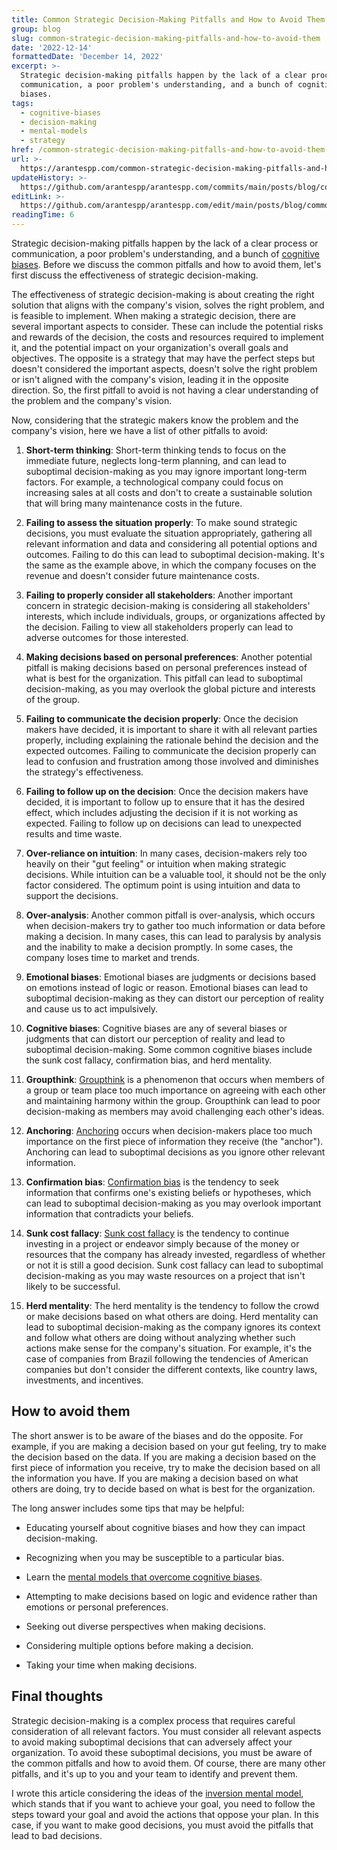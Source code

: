 ```yaml
---
title: Common Strategic Decision-Making Pitfalls and How to Avoid Them
group: blog
slug: common-strategic-decision-making-pitfalls-and-how-to-avoid-them
date: '2022-12-14'
formattedDate: 'December 14, 2022'
excerpt: >-
  Strategic decision-making pitfalls happen by the lack of a clear process or
  communication, a poor problem's understanding, and a bunch of cognitive
  biases.
tags:
  - cognitive-biases
  - decision-making
  - mental-models
  - strategy
href: /common-strategic-decision-making-pitfalls-and-how-to-avoid-them
url: >-
  https://arantespp.com/common-strategic-decision-making-pitfalls-and-how-to-avoid-them
updateHistory: >-
  https://github.com/arantespp/arantespp.com/commits/main/posts/blog/common-strategic-decision-making-pitfalls-and-how-to-avoid-them.md
editLink: >-
  https://github.com/arantespp/arantespp.com/edit/main/posts/blog/common-strategic-decision-making-pitfalls-and-how-to-avoid-them.md
readingTime: 6
---
```


Strategic decision-making pitfalls happen by the lack of a clear process or communication, a poor problem's understanding, and a bunch of [cognitive biases](/zettel/cognitive-bias). Before we discuss the common pitfalls and how to avoid them, let's first discuss the effectiveness of strategic decision-making.

The effectiveness of strategic decision-making is about creating the right solution that aligns with the company's vision, solves the right problem, and is feasible to implement. When making a strategic decision, there are several important aspects to consider. These can include the potential risks and rewards of the decision, the costs and resources required to implement it, and the potential impact on your organization's overall goals and objectives. The opposite is a strategy that may have the perfect steps but doesn't considered the important aspects, doesn't solve the right problem or isn't aligned with the company's vision, leading it in the opposite direction. So, the first pitfall to avoid is not having a clear understanding of the problem and the company's vision.

Now, considering that the strategic makers know the problem and the company's vision, here we have a list of other pitfalls to avoid:

1. **Short-term thinking**: Short-term thinking tends to focus on the immediate future, neglects long-term planning, and can lead to suboptimal decision-making as you may ignore important long-term factors. For example, a technological company could focus on increasing sales at all costs and don't to create a sustainable solution that will bring many maintenance costs in the future.

2. **Failing to assess the situation properly**: To make sound strategic decisions, you must evaluate the situation appropriately, gathering all relevant information and data and considering all potential options and outcomes. Failing to do this can lead to suboptimal decision-making. It's the same as the example above, in which the company focuses on the revenue and doesn't consider future maintenance costs.

3. **Failing to properly consider all stakeholders**: Another important concern in strategic decision-making is considering all stakeholders' interests, which include individuals, groups, or organizations affected by the decision. Failing to view all stakeholders properly can lead to adverse outcomes for those interested.

4. **Making decisions based on personal preferences**: Another potential pitfall is making decisions based on personal preferences instead of what is best for the organization. This pitfall can lead to suboptimal decision-making, as you may overlook the global picture and interests of the group.

5. **Failing to communicate the decision properly**: Once the decision makers have decided, it is important to share it with all relevant parties properly, including explaining the rationale behind the decision and the expected outcomes. Failing to communicate the decision properly can lead to confusion and frustration among those involved and diminishes the strategy's effectiveness.

6. **Failing to follow up on the decision**: Once the decision makers have decided, it is important to follow up to ensure that it has the desired effect, which includes adjusting the decision if it is not working as expected. Failing to follow up on decisions can lead to unexpected results and time waste.

7. **Over-reliance on intuition**: In many cases, decision-makers rely too heavily on their "gut feeling" or intuition when making strategic decisions. While intuition can be a valuable tool, it should not be the only factor considered. The optimum point is using intuition and data to support the decisions.

8. **Over-analysis**: Another common pitfall is over-analysis, which occurs when decision-makers try to gather too much information or data before making a decision. In many cases, this can lead to paralysis by analysis and the inability to make a decision promptly. In some cases, the company loses time to market and trends.

9. **Emotional biases**: Emotional biases are judgments or decisions based on emotions instead of logic or reason. Emotional biases can lead to suboptimal decision-making as they can distort our perception of reality and cause us to act impulsively.

10. **Cognitive biases**: Cognitive biases are any of several biases or judgments that can distort our perception of reality and lead to suboptimal decision-making. Some common cognitive biases include the sunk cost fallacy, confirmation bias, and herd mentality.

11. **Groupthink**: [Groupthink](/zettel/groupthink) is a phenomenon that occurs when members of a group or team place too much importance on agreeing with each other and maintaining harmony within the group. Groupthink can lead to poor decision-making as members may avoid challenging each other's ideas.

12. **Anchoring**: [Anchoring](/zettel/anchoring-bias) occurs when decision-makers place too much importance on the first piece of information they receive (the "anchor"). Anchoring can lead to suboptimal decisions as you ignore other relevant information.

13. **Confirmation bias**: [Confirmation bias](/zettel/confirmation-bias) is the tendency to seek information that confirms one's existing beliefs or hypotheses, which can lead to suboptimal decision-making as you may overlook important information that contradicts your beliefs.

14. **Sunk cost fallacy**: [Sunk cost fallacy](/zettel/sunk-cost) is the tendency to continue investing in a project or endeavor simply because of the money or resources that the company has already invested, regardless of whether or not it is still a good decision. Sunk cost fallacy can lead to suboptimal decision-making as you may waste resources on a project that isn't likely to be successful.

15. **Herd mentality**: The herd mentality is the tendency to follow the crowd or make decisions based on what others are doing. Herd mentality can lead to suboptimal decision-making as the company ignores its context and follow what others are doing without analyzing whether such actions make sense for the company's situation. For example, it's the case of companies from Brazil following the tendencies of American companies but don't consider the different contexts, like country laws, investments, and incentives.

## How to avoid them

The short answer is to be aware of the biases and do the opposite. For example, if you are making a decision based on your gut feeling, try to make the decision based on the data. If you are making a decision based on the first piece of information you receive, try to make the decision based on all the information you have. If you are making a decision based on what others are doing, try to decide based on what is best for the organization.

The long answer includes some tips that may be helpful:

- Educating yourself about cognitive biases and how they can impact decision-making.

- Recognizing when you may be susceptible to a particular bias.

- Learn the [mental models that overcome cognitive biases](/zettel/mental-models-overcome-cognitive-biases).

- Attempting to make decisions based on logic and evidence rather than emotions or personal preferences.

- Seeking out diverse perspectives when making decisions.

- Considering multiple options before making a decision.

- Taking your time when making decisions.

## Final thoughts

Strategic decision-making is a complex process that requires careful consideration of all relevant factors. You must consider all relevant aspects to avoid making suboptimal decisions that can adversely affect your organization. To avoid these suboptimal decisions, you must be aware of the common pitfalls and how to avoid them. Of course, there are many other pitfalls, and it's up to you and your team to identify and prevent them.

I wrote this article considering the ideas of the [inversion mental model](https://fs.blog/inversion/), which stands that if you want to achieve your goal, you need to follow the steps toward your goal and avoid the actions that oppose your plan. In this case, if you want to make good decisions, you must avoid the pitfalls that lead to bad decisions.
